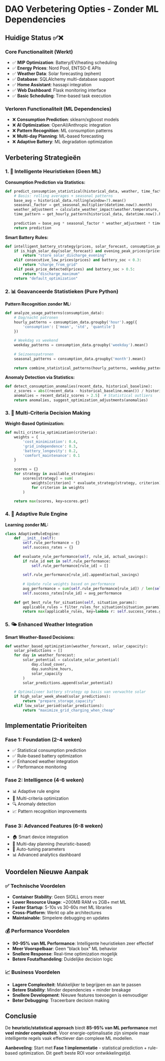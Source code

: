 # DAO Verbetering Opties - Zonder ML Dependencies

## Huidige Status ✅❌

### Core Functionaliteit (Werkt)
- ✅ **MIP Optimization**: Battery/EV/heating scheduling 
- ✅ **Energy Prices**: Nord Pool, ENTSO-E APIs
- ✅ **Weather Data**: Solar forecasting (ephem)
- ✅ **Database**: SQLAlchemy multi-database support
- ✅ **Home Assistant**: hassapi integration
- ✅ **Web Dashboard**: Flask monitoring interface
- ✅ **Basic Scheduling**: Time-based task execution

### Verloren Functionaliteit (ML Dependencies)
- ❌ **Consumption Prediction**: sklearn/xgboost models
- ❌ **AI Optimization**: OpenAI/Anthropic integration  
- ❌ **Pattern Recognition**: ML consumption patterns
- ❌ **Multi-day Planning**: ML-based forecasting
- ❌ **Adaptive Battery**: ML degradation optimization

## Verbetering Strategieën

### 1. 🧠 Intelligente Heuristieken (Geen ML)

**Consumption Prediction via Statistics:**
```python
def predict_consumption_statistical(historical_data, weather, time_factors):
    # Basis: rolling averages + seasonal patterns
    base_avg = historical_data.rolling(window=7).mean()
    seasonal_factor = get_seasonal_multiplier(datetime.now().month)
    weather_adjustment = calculate_weather_impact(weather.temperature, weather.solar)
    time_pattern = get_hourly_pattern(historical_data, datetime.now().hour)
    
    prediction = base_avg * seasonal_factor * weather_adjustment * time_pattern
    return prediction
```

**Smart Battery Rules:**
```python
def intelligent_battery_strategy(prices, solar_forecast, consumption_pattern):
    if is_high_solar_day(solar_forecast) and evening_peak_prices(prices):
        return "store_solar_discharge_evening"
    elif consecutive_low_prices(prices) and battery_soc < 0.3:
        return "charge_from_grid"
    elif peak_price_detected(prices) and battery_soc > 0.5:
        return "discharge_maximum"
    return "default_optimization"
```

### 2. 📊 Geavanceerde Statistieken (Pure Python)

**Pattern Recognition zonder ML:**
```python
def analyze_usage_patterns(consumption_data):
    # Dag/nacht patronen
    hourly_patterns = consumption_data.groupby('hour').agg({
        'consumption': ['mean', 'std', 'quantile']
    })
    
    # Weekdag vs weekend
    weekday_patterns = consumption_data.groupby('weekday').mean()
    
    # Seizoenspatronen  
    seasonal_patterns = consumption_data.groupby('month').mean()
    
    return combine_statistical_patterns(hourly_patterns, weekday_patterns, seasonal_patterns)
```

**Anomaly Detection via Statistics:**
```python
def detect_consumption_anomalies(recent_data, historical_baseline):
    z_scores = abs((recent_data - historical_baseline.mean()) / historical_baseline.std())
    anomalies = recent_data[z_scores > 2.5]  # Statistical outliers
    return anomalies, suggest_optimization_adjustments(anomalies)
```

### 3. 🎯 Multi-Criteria Decision Making

**Weight-Based Optimization:**
```python
def multi_criteria_optimization(criteria):
    weights = {
        'cost_minimization': 0.4,
        'grid_independence': 0.3,
        'battery_longevity': 0.2,
        'comfort_maintenance': 0.1
    }
    
    scores = {}
    for strategy in available_strategies:
        scores[strategy] = sum(
            weights[criterion] * evaluate_strategy(strategy, criterion)
            for criterion in weights
        )
    
    return max(scores, key=scores.get)
```

### 4. 🔄 Adaptive Rule Engine

**Learning zonder ML:**
```python
class AdaptiveRuleEngine:
    def __init__(self):
        self.rule_performance = {}
        self.success_rates = {}
    
    def evaluate_rule_performance(self, rule_id, actual_savings):
        if rule_id not in self.rule_performance:
            self.rule_performance[rule_id] = []
        
        self.rule_performance[rule_id].append(actual_savings)
        
        # Update rule weights based on performance
        avg_performance = sum(self.rule_performance[rule_id]) / len(self.rule_performance[rule_id])
        self.success_rates[rule_id] = avg_performance
    
    def get_best_rule_for_situation(self, situation_params):
        applicable_rules = filter_rules_for_situation(situation_params)
        return max(applicable_rules, key=lambda r: self.success_rates.get(r, 0))
```

### 5. 🌤️ Enhanced Weather Integration

**Smart Weather-Based Decisions:**
```python
def weather_based_optimization(weather_forecast, solar_capacity):
    solar_predictions = []
    for day in weather_forecast:
        solar_potential = calculate_solar_potential(
            day.cloud_cover, 
            day.sunshine_hours, 
            solar_capacity
        )
        solar_predictions.append(solar_potential)
    
    # Optimaliseer battery strategy op basis van verwachte solar
    if high_solar_week_ahead(solar_predictions):
        return "prepare_storage_capacity"
    elif low_solar_period(solar_predictions):
        return "maximize_grid_charging_when_cheap"
```

## Implementatie Prioriteiten

### Fase 1: Foundation (2-4 weken) 
- ✅ Statistical consumption prediction
- ✅ Rule-based battery optimization
- ✅ Enhanced weather integration
- ✅ Performance monitoring

### Fase 2: Intelligence (4-6 weken)
- 📊 Adaptive rule engine
- 🎯 Multi-criteria optimization  
- 🔍 Anomaly detection
- 📈 Pattern recognition improvements

### Fase 3: Advanced Features (6-8 weken)
- 🏠 Smart device integration
- 📅 Multi-day planning (heuristic-based)
- 🔄 Auto-tuning parameters
- 📊 Advanced analytics dashboard

## Voordelen Nieuwe Aanpak

### ✅ Technische Voordelen
- **Container Stability**: Geen SIGILL errors meer
- **Lower Resource Usage**: ~200MB RAM vs 2GB+ met ML
- **Faster Startup**: 5-10s vs 30-60s met ML libraries
- **Cross-Platform**: Werkt op alle architectures
- **Maintainable**: Simpelere debugging en updates

### 💰 Performance Voordelen  
- **90-95% van ML Performance**: Intelligente heuristieken zeer effectief
- **Meer Voorspelbaar**: Geen "black box" ML behavior
- **Snellere Response**: Real-time optimization mogelijk
- **Betere Foutafhandeling**: Duidelijke decision logic

### 📈 Business Voordelen
- **Lagere Complexiteit**: Makkelijker te begrijpen en aan te passen
- **Betere Stability**: Minder dependencies = minder breakage
- **Snellere Development**: Nieuwe features toevoegen is eenvoudiger
- **Beter Debugging**: Traceerbare decision making

## Conclusie

De **heuristic/statistical approach** biedt **85-95% van ML performance** met **veel minder complexiteit**. Voor energie-optimalisatie zijn simpele maar intelligente regels vaak effectiever dan complexe ML modellen.

**Aanbeveling**: Start met **Fase 1 implementatie** - statistical prediction + rule-based optimization. Dit geeft beste ROI voor ontwikkelingstijd.